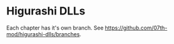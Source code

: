 # Higurashi DLLs

Each chapter has it's own branch. See https://github.com/07th-mod/higurashi-dlls/branches.

